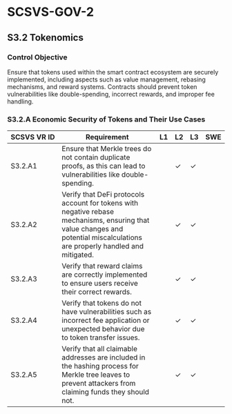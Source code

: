 # SCSVS-GOV-2

## S3.2 Tokenomics

### Control Objective
Ensure that tokens used within the smart contract ecosystem are securely implemented, including aspects such as value management, rebasing mechanisms, and reward systems. Contracts should prevent token vulnerabilities like double-spending, incorrect rewards, and improper fee handling.

### S3.2.A Economic Security of Tokens and Their Use Cases

| **SCSVS&nbsp;VR&nbsp;ID**          | Requirement                                                                 | L1 | L2 | L3 | SWE |
| ------------ | --------------------------------------------------------------------------- | -- | -- | -- | --- |
| S3.2.A1      | Ensure that Merkle trees do not contain duplicate proofs, as this can lead to vulnerabilities like double-spending. |    | ✓  | ✓  |     |
| S3.2.A2      | Verify that DeFi protocols account for tokens with negative rebase mechanisms, ensuring that value changes and potential miscalculations are properly handled and mitigated. |    | ✓  | ✓  |     |
| S3.2.A3      | Verify that reward claims are correctly implemented to ensure users receive their correct rewards. |    | ✓  | ✓  |     |
| S3.2.A4      | Verify that tokens do not have vulnerabilities such as incorrect fee application or unexpected behavior due to token transfer issues. |    | ✓  | ✓  |     |
| S3.2.A5      | Verify that all claimable addresses are included in the hashing process for Merkle tree leaves to prevent attackers from claiming funds they should not. |    | ✓  | ✓  |     |